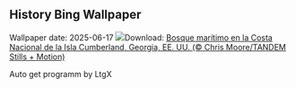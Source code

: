 ## History Bing Wallpaper
Wallpaper date: 2025-06-17
![](https://www.bing.com/th?id=OHR.CumberlandOaks_ES-ES0192371070_UHD.jpg&w=1000)Download: [Bosque marítimo en la Costa Nacional de la Isla Cumberland, Georgia, EE. UU. (© Chris Moore/TANDEM Stills + Motion)](https://www.bing.com/th?id=OHR.CumberlandOaks_ES-ES0192371070_UHD.jpg)

Auto get programm by LtgX
